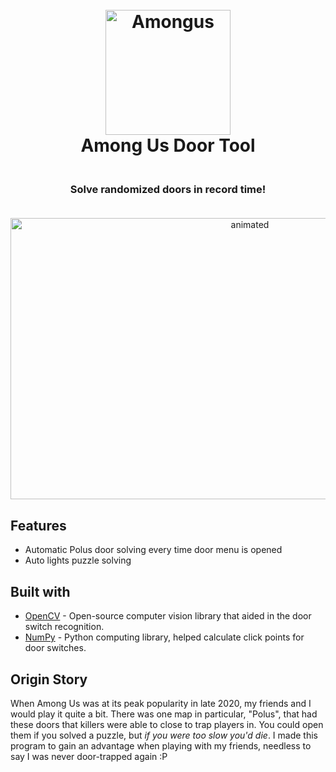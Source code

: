 <h1 align="center">
  <br>
  <img src="https://external-content.duckduckgo.com/iu/?u=https%3A%2F%2Fwww.graphicpie.com%2Fwp-content%2Fuploads%2F2020%2F11%2Fred-among-us-png.png&f=1&nofb=1" alt="Amongus" width="200">
  <br>
  Among Us Door Tool
  <br>
</h1>

<h3 align="center">
  <br>
    Solve randomized doors in record time!
  <br>
  <br>
</h3>

<p align="center">
  <img src="example.gif" alt="animated" width="750" height="450" />
</p>

## Features
- Automatic Polus door solving every time door menu is opened
- Auto lights puzzle solving

## Built with 

- [OpenCV](https://github.com/opencv) - Open-source computer vision library that aided in the door switch recognition.
- [NumPy](https://github.com/numpy/numpy) - Python computing library, helped calculate click points for door switches. 

## Origin Story
When Among Us was at its peak popularity in late 2020, my friends and I would play it quite a bit. There was one map in particular, "Polus", that had these doors that killers were able to close to trap players in. You could open them if you solved a puzzle, but *if you were too slow you'd die*. I made this program to gain an advantage when playing with my friends, needless to say I was never door-trapped again :P
